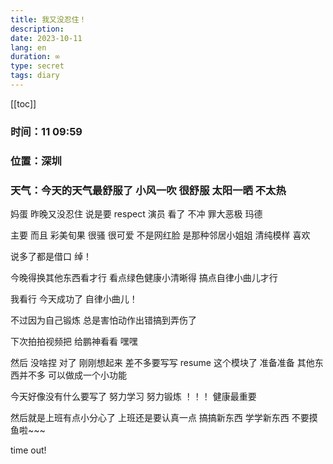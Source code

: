 ```yaml
---
title: 我又没忍住！
description: 
date: 2023-10-11
lang: en
duration: ∞
type: secret
tags: diary
---
```

[[toc]]

### 时间：11 09:59

### 位置：深圳

### 天气：今天的天气最舒服了 小风一吹 很舒服 太阳一晒 不太热

妈蛋 昨晚又没忍住 说是要 respect 演员 看了 不冲 罪大恶极 玛德 

主要 而且 彩美旬果 很骚 很可爱 不是网红脸 是那种邻居小姐姐 清纯模样 喜欢

说多了都是借口 绰！

今晚得换其他东西看才行 看点绿色健康小清晰得 搞点自律小曲儿才行

我看行 今天成功了 自律小曲儿！

不过因为自己锻炼 总是害怕动作出错搞到弄伤了

下次拍拍视频把 给鹏神看看 嘿嘿

然后 没啥捏 对了 刚刚想起来 差不多要写写 resume 这个模块了 准备准备 其他东西并不多 可以做成一个小功能

今天好像没有什么要写了 努力学习 努力锻炼 ！！！ 健康最重要 

然后就是上班有点小分心了 上班还是要认真一点 搞搞新东西 学学新东西 不要摸鱼啦~~~

time out!